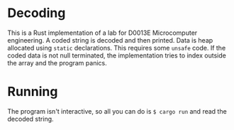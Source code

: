 # Decoding
This is a Rust implementation of a lab for D0013E Microcomputer engineering. A coded string is decoded and then printed. Data is heap allocated using `static` declarations. This requires some `unsafe` code. If the coded data is not null terminated, the implementation tries to index outside the array and the program panics.

# Running
The program isn't interactive, so all you can do is
```$ cargo run``` 
and read the decoded string.
